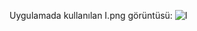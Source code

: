 Uygulamada kullanılan I.png görüntüsü:
![I](https://github.com/user-attachments/assets/023fc906-9631-4a7a-8d3e-51c5e7b7023e)

